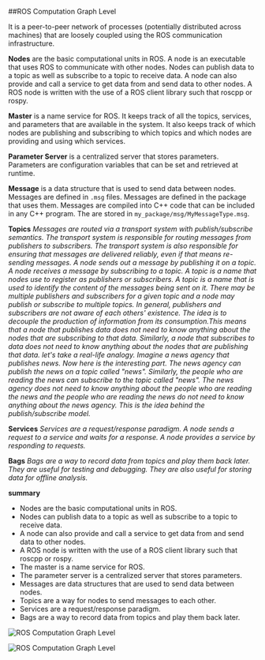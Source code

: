 ##ROS Computation Graph Level

It is a peer-to-peer network of processes (potentially distributed across machines) that are loosely coupled using the ROS communication infrastructure.

**Nodes** are the basic computational units in ROS. A node is an executable that uses ROS to communicate with other nodes. Nodes can publish data to a topic as well as subscribe to a topic to receive data. A node can also provide and call a service to get data from and send data to other nodes. A ROS node is written with the use of a ROS client library such that roscpp or rospy.

**Master** is a name service for ROS. It keeps track of all the topics, services, and parameters that are available in the system. It also keeps track of which nodes are publishing and subscribing to which topics and which nodes are providing and using which services.

**Parameter Server** is a centralized server that stores parameters. Parameters are configuration variables that can be set and retrieved at runtime.

**Message** is a data structure that is used to send data between nodes. Messages are defined in `.msg` files. Messages are defined in the package that uses them. Messages are compiled into C++ code that can be included in any C++ program. The are stored in `my_package/msg/MyMessageType.msg`.

**Topics**
_Messages are routed via a transport system with publish/subscribe semantics. The transport system is responsible for routing messages from publishers to subscribers. The transport system is also responsible for ensuring that messages are delivered reliably, even if that means re-sending messages._
_A node sends out a message by publishing it on a topic. A node receives a message by subscribing to a topic. A topic is a name that nodes use to register as publishers or subscribers._
_A topic is a name that is used to identify the content of the messages being sent on it._
_There may be multiple publishers and subscribers for a given topic and a node may publish or subscribe to multiple topics. In general, publishers and subscribers are not aware of each others' existence._
_The idea is to decouple the production of information from its consumption.This means that a node that publishes data does not need to know anything about the nodes that are subscribing to that data. Similarly, a node that subscribes to data does not need to know anything about the nodes that are publishing that data._
_let's take a real-life analogy. Imagine a news agency that publishes news. Now here is the interesting part. The news agency can publish the news on a topic called "news". Similarly, the people who are reading the news can subscribe to the topic called "news". The news agency does not need to know anything about the people who are reading the news and the people who are reading the news do not need to know anything about the news agency. This is the idea behind the publish/subscribe model._

**Services**
_Services are a request/response paradigm. A node sends a request to a service and waits for a response. A node provides a service by responding to requests._

**Bags**
_Bags are a way to record data from topics and play them back later. They are useful for testing and debugging. They are also useful for storing data for offline analysis._

**summary**

- Nodes are the basic computational units in ROS.
- Nodes can publish data to a topic as well as subscribe to a topic to receive data.
- A node can also provide and call a service to get data from and send data to other nodes.
- A ROS node is written with the use of a ROS client library such that roscpp or rospy.
- The master is a name service for ROS.
- The parameter server is a centralized server that stores parameters.
- Messages are data structures that are used to send data between nodes.
- Topics are a way for nodes to send messages to each other.
- Services are a request/response paradigm.
- Bags are a way to record data from topics and play them back later.

![ROS Computation Graph Level](http://ros.org/images/wiki/ROS_basic_concepts.png)

![ROS Computation Graph Level](https://3384003106-files.gitbook.io/~/files/v0/b/gitbook-legacy-files/o/assets%2F-LiHGnU31k3UMwGKWEZa%2F-Lk39CWW6hBDIZjleHWq%2F-Lk3L5yC9rPbSgrhCCUZ%2Fros_concepts1.png?alt=media&token=b9456a58-dcc7-411d-b969-2bf0f0df6f3a)
